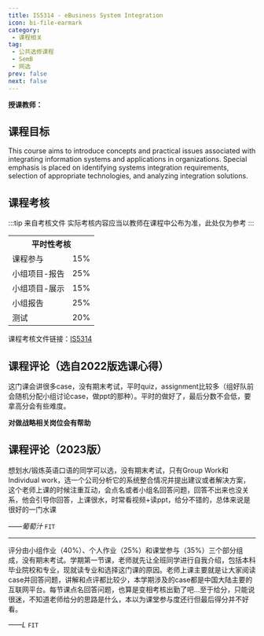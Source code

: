 ```yaml
---
title: IS5314 - eBusiness System Integration
icon: bi-file-earmark
category:
 - 课程相关
tag:
 - 公共选修课程
 - SemB
 - 网选
prev: false
next: false
---
```



**授课教师：**

<VPBanner
  title = "劉招斌(Mr. LIU Zhaobin)"
  content = "Professor"
  logo = "https://www.cb.cityu.edu.hk/portfolio/photos/zhaobiliu2.jpg"
  :actions = '[  
        {
            text: "详细信息",
            link: "https://www.cb.cityu.edu.hk/People-and-Research/People/People-Details?eid=zhaobiliu2"
        },
    ]'
/>


## 课程目标

This course aims to introduce concepts and practical issues associated with integrating information systems and applications in organizations. Special emphasis is placed on identifying systems integration requirements, selection of appropriate technologies, and analyzing integration solutions.

## 课程考核

:::tip 来自考核文件
实际考核内容应当以教师在课程中公布为准，此处仅为参考
:::

<table>
    <tr>
        <th colspan=2>
            平时性考核
        </th>
    </tr>
    <tr>
        <td>
            课程参与
        </td>
        <td>
            15%
        </td>
    </tr>
    <tr>
        <td>
            小组项目-报告
        </td>
        <td>
            25%
        </td>
    </tr>
    <tr>
        <td>
            小组项目-展示
        </td>
        <td>
            15%
        </td>
    </tr>
    <tr>
        <td>
            小组报告
        </td>
        <td>
            25%
        </td>
    </tr>
        <tr>
        <td>
            测试
        </td>
        <td>
            20%
        </td>
    </tr>
</table>

课程考核文件链接：[IS5314](https://www.cityu.edu.hk/pg/202425/course/IS5314.pdf)

## 课程评论（选自2022版选课心得）

这门课会讲很多case，没有期末考试，平时quiz，assignment比较多（组好队前会随机分配小组讨论case，做ppt的那种）。平时的做好了，最后分数不会低，要拿高分会有些难度。

**对做战略相关岗位会有帮助**

## 课程评论（2023版）

想划水/锻炼英语口语的同学可以选，没有期末考试，只有Group Work和Individual work，选一个公司分析它的系统整合情况并提出建议或者解决方案，这个老师上课的时候注重互动，会点名或者小组名回答问题，回答不出来也没关系，他会引导你回答，上课很水，时常看视频+读ppt，给分不错的，总体来说是很好的一门水课

_——葡萄汁_ `FIT`

---

评分由小组作业（40%）、个人作业（25%）和课堂参与（35%）三个部分组成，没有期末考试。学期第一节课，老师就先让全班同学进行自我介绍，包括本科毕业院校和专业，现就读专业和选择这门课的原因。老师上课主要就是让大家阅读case并回答问题，讲解和点评都比较少，本学期涉及的case都是中国大陆主要的互联网平台。每节课点名回答问题，也算是变相考核出勤了吧...至于给分，只能说很迷，不知道老师给分的思路是什么，本以为课堂参与度还行但最后得分并不好看。

_——L_ `FIT`

